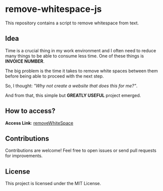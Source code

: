 # remove-whitespace-js
This repository contains a script to remove whitespace from text.

## Idea

Time is a crucial thing in my work environment and I often need to reduce many things to be able to consume less time. One of these things is **INVOICE NUMBER**.

The big problem is the time it takes to remove white spaces between them before being able to proceed with the next step.

So, I thought: *"Why not create a website that does this for me?"*.

And from that, this simple but **GREATLY USEFUL** project emerged.

## How to access?

**Access Link**: [removeWhiteSpace](https://luccxx.github.io/remove-whitespace-js/)

## Contributions

Contributions are welcome! Feel free to open issues or send pull requests for improvements.

## License

This project is licensed under the MIT License.




